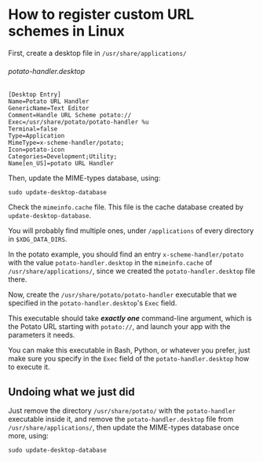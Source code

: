 # How to register custom URL schemes in Linux

First, create a desktop file in `/usr/share/applications/`

###### potato-handler.desktop

```
[Desktop Entry]
Name=Potato URL Handler
GenericName=Text Editor
Comment=Handle URL Scheme potato://
Exec=/usr/share/potato/potato-handler %u
Terminal=false
Type=Application
MimeType=x-scheme-handler/potato;
Icon=potato-icon
Categories=Development;Utility;
Name[en_US]=potato URL Handler
```

Then, update the MIME-types database, using:

```
sudo update-desktop-database
```

Check the `mimeinfo.cache` file.
This file is the cache database created by `update-desktop-database`.

You will probably find multiple ones, 
under `/applications` of every directory in `$XDG_DATA_DIRS`.

In the potato example, you should find an entry 
`x-scheme-handler/potato` with the value `potato-handler.desktop` 
in the `mimeinfo.cache` of `/usr/share/applications/`, since we created
the `potato-handler.desktop` file there.

Now, create the `/usr/share/potato/potato-handler` executable that
we specified in the `potato-handler.desktop`'s `Exec` field.

This executable should take _**exactly one**_ command-line argument,
which is the Potato URL starting with `potato://`, and launch your app
with the parameters it needs.

You can make this executable in Bash, Python, or whatever you prefer,
just make sure you specify in the `Exec` field of the `potato-handler.desktop`
how to execute it.

## Undoing what we just did

Just remove the directory `/usr/share/potato/` 
with the `potato-handler` executable inside it,
and remove the `potato-handler.desktop` file 
from `/usr/share/applications/`,
then update the MIME-types database once more, using:

```
sudo update-desktop-database
```
